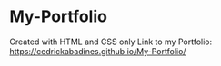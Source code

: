 # My-Portfolio
Created with HTML and CSS only
Link to my Portfolio: https://cedrickabadines.github.io/My-Portfolio/
